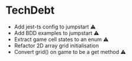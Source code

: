 # TechDebt

- Add jest-ts config to jumpstart ⚠
- Add BDD examples to jumpstart ⚠
- Extract game cell states to an enum ⚠
- Refactor 2D array grid initialisation
- Convert grid() on game to be a get method ⚠
